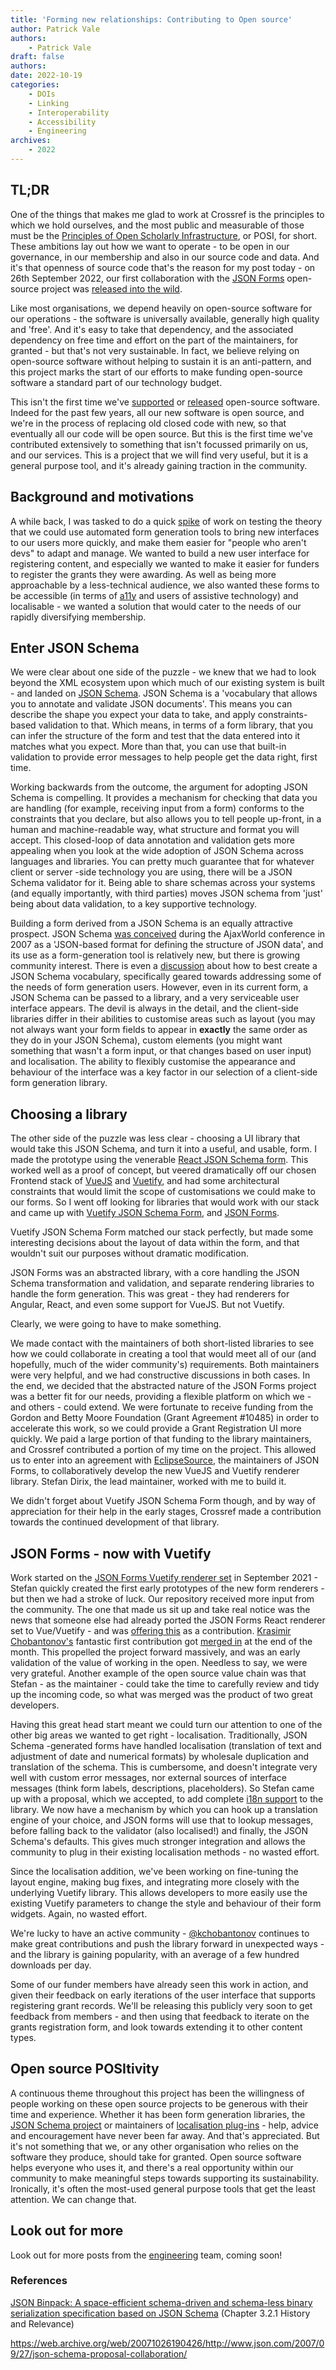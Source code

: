 ```yaml
---
title: 'Forming new relationships: Contributing to Open source'
author: Patrick Vale
authors:
    - Patrick Vale
draft: false
authors:
date: 2022-10-19
categories:
    - DOIs
    - Linking
    - Interoperability
    - Accessibility
    - Engineering
archives:
    - 2022
---
```



## TL;DR

One of the things that makes me glad to work at Crossref is the principles to which we hold ourselves, and the most public and measurable of those must be the [Principles of Open Scholarly Infrastructure](https://openscholarlyinfrastructure.org/), or POSI, for short. These ambitions lay out how we want to operate - to be open in our governance, in our membership and also in our source code and data. And it's that openness of source code that's the reason for my post today - on 26th September 2022, our first collaboration with the [JSON Forms](https://jsonforms.io/) open-source project was [released into the wild](https://github.com/eclipsesource/jsonforms/releases/tag/v3.0.0).

Like most organisations, we depend heavily on open-source software for our operations - the software is universally available, generally high quality and 'free'. And it's easy to take that dependency, and the associated dependency on free time and effort on the part of the maintainers, for granted - but that's not very sustainable. In fact, we believe relying on open-source software without helping to sustain it is an anti-pattern, and this project marks the start of our efforts to make funding open-source software a standard part of our technology budget.

This isn't the first time we've [supported](https://github.com/sckott/habanero) or [released](https://gitlab.com/crossref/rest_api) open-source software. Indeed for the past few years, all our new software is open source, and we're in the process of replacing old closed code with new, so that eventually all our code will be open source. But this is the first time we've contributed extensively to something that isn't focussed primarily on us, and our services. This is a project that we will find very useful, but it is a general purpose tool, and it's already gaining traction in the community.

## Background and motivations

A while back, I was tasked to do a quick [spike](http://agiledictionary.com/209/spike/) of work on testing the theory that we could use automated form generation tools to bring new interfaces to our users more quickly, and make them easier for "people who aren't devs" to adapt and manage. We wanted to build a new user interface for registering content, and especially we wanted to make it easier for funders to register the grants they were awarding. As well as being more approachable by a less-technical audience, we also wanted these forms to be accessible (in terms of [a11y](https://www.a11yproject.com/) and users of assistive technology) and localisable - we wanted a solution that would cater to the needs of our rapidly diversifying membership.

## Enter JSON Schema

We were clear about one side of the puzzle - we knew that we had to look beyond the XML ecosystem upon which much of our existing system is built - and landed on [JSON Schema](https://json-schema.org/). JSON Schema is a 'vocabulary that allows you to annotate and validate JSON documents'. This means you can describe the shape you expect your data to take, and apply constraints-based validation to that. Which means, in terms of a form library, that you can infer the structure of the form and test that the data entered into it matches what you expect. More than that, you can use that built-in validation to provide error messages to help people get the data right, first time.

Working backwards from the outcome, the argument for adopting JSON Schema is compelling. It provides a mechanism for checking that data you are handling (for example, receiving input from a form) conforms to the constraints that you declare, but also allows you to tell people up-front, in a human and machine-readable way, what structure and format you will accept. This closed-loop of data annotation and validation gets more appealing when you look at the wide adoption of JSON Schema across languages and libraries. You can pretty much guarantee that for whatever client or server -side technology you are using, there will be a JSON Schema validator for it. Being able to share schemas across your systems (and equally importantly, with third parties) moves JSON schema from 'just' being about data validation, to a key supportive technology.

Building a form derived from a JSON Schema is an equally attractive prospect. JSON Schema [was conceived](https://www.jviotti.com/assets/dissertation.pdf#page=23) during the AjaxWorld conference in 2007 as a 'JSON-based format for defining the structure of JSON data', and its use as a form-generation tool is relatively new, but there is growing community interest. There is even a [discussion](https://github.com/json-schema-org/community/discussions/70) about how to best create a JSON Schema vocabulary, specifically geared towards addressing some of the needs of form generation users. However, even in its current form, a JSON Schema can be passed to a library, and a very serviceable user interface appears. The devil is always in the detail, and the client-side libraries differ in their abilities to customise areas such as layout (you may not always want your form fields to appear in **exactly** the same order as they do in your JSON Schema), custom elements (you might want something that wasn't a form input, or that changes based on user input) and localisation. The ability to flexibly customise the appearance and behaviour of the interface was a key factor in our selection of a client-side form generation library.

## Choosing a library

The other side of the puzzle was less clear - choosing a UI library that would take this JSON Schema, and turn it into a useful, and usable, form. I made the prototype using the venerable [React JSON Schema form](https://github.com/rjsf-team/react-jsonschema-form). This worked well as a proof of concept, but veered dramatically off our chosen Frontend stack of [VueJS](https://vuejs.org/) and [Vuetify](https://vuetifyjs.com/), and had some architectural constraints that would limit the scope of customisations we could make to our forms. So I went off looking for libraries that would work with our stack and came up with [Vuetify JSON Schema Form](https://koumoul-dev.github.io/vuetify-jsonschema-form/latest/), and [JSON Forms](https://jsonforms.io/).

Vuetify JSON Schema Form matched our stack perfectly, but made some interesting decisions about the layout of data within the form, and that wouldn't suit our purposes without dramatic modification.

JSON Forms was an abstracted library, with a core handling the JSON Schema transformation and validation, and separate rendering libraries to handle the form generation. This was great - they had renderers for Angular, React, and even some support for VueJS. But not Vuetify.

Clearly, we were going to have to make something.

We made contact with the maintainers of both short-listed libraries to see how we could collaborate in creating a tool that would meet all of our (and hopefully, much of the wider community's) requirements. Both maintainers were very helpful, and we had constructive discussions in both cases. In the end, we decided that the abstracted nature of the JSON Forms project was a better fit for our needs, providing a flexible platform on which we - and others - could extend. We were fortunate to receive funding from the Gordon and Betty Moore Foundation (Grant Agreement #10485) in order to accelerate this work, so we could provide a Grant Registration UI more quickly. We paid a large portion of that funding to the library maintainers, and Crossref contributed a portion of my time on the project. This allowed us to enter into an agreement with [EclipseSource](https://eclipsesource.com/), the maintainers of JSON Forms, to collaboratively develop the new VueJS and Vuetify renderer library. Stefan Dirix, the lead maintainer, worked with me to build it.

We didn't forget about Vuetify JSON Schema Form though, and by way of appreciation for their help in the early stages, Crossref made a contribution towards the continued development of that library.

## JSON Forms - now with Vuetify

Work started on the [JSON Forms Vuetify renderer set](https://github.com/eclipsesource/jsonforms-vuetify-renderers) in September 2021 - Stefan quickly created the first early prototypes of the new form renderers - but then we had a stroke of luck. Our repository received more input from the community. The one that made us sit up and take real notice was the news that someone else had already ported the JSON Forms React renderer set to Vue/Vuetify - and was [offering this](https://jsonforms.discourse.group/t/unclear-on-how-to-implement-basic-styling-in-vue2-according-to-github-page/347/5) as a contribution. [Krasimir Chobantonov's](https://github.com/kchobantonov) fantastic first contribution got [merged in](https://github.com/eclipsesource/jsonforms-vuetify-renderers/pull/5) at the end of the month. This propelled the project forward massively, and was an early validation of the value of working in the open. Needless to say, we were very grateful. Another example of the open source value chain was that Stefan - as the maintainer - could take the time to carefully review and tidy up the incoming code, so what was merged was the product of two great developers.

Having this great head start meant we could turn our attention to one of the other big areas we wanted to get right - localisation. Traditionally, JSON Schema -generated forms have handled localisation (translation of text and adjustment of date and numerical formats) by wholesale duplication and translation of the schema. This is cumbersome, and doesn't integrate very well with custom error messages, nor external sources of interface messages (think form labels, descriptions, placeholders). So Stefan came up with a proposal, which we accepted, to add complete [i18n support](https://github.com/eclipsesource/jsonforms/pull/1825) to the library. We now have a mechanism by which you can hook up a translation engine of your choice, and JSON forms will use that to lookup messages, before falling back to the validator (also localised!) and finally, the JSON Schema's defaults. This gives much stronger integration and allows the community to plug in their existing localisation methods - no wasted effort.

Since the localisation addition, we've been working on fine-tuning the layout engine, making bug fixes, and integrating more closely with the underlying Vuetify library. This allows developers to more easily use the existing Vuetify parameters to change the style and behaviour of their form widgets. Again, no wasted effort. 

We're lucky to have an active community - [@kchobantonov](https://github.com/kchobantonov) continues to make great contributions and push the library forward in unexpected ways - and the library is gaining popularity, with an average of a few hundred downloads per day. 

Some of our funder members have already seen this work in action, and given their feedback on early iterations of the user interface that supports registering grant records. We'll be releasing this publicly very soon to get feedback from members - and then using that feedback to iterate on the grants registration form, and look towards extending it to other content types. 

## Open source POSItivity

A continuous theme throughout this project has been the willingness of people working on these open source projects to be generous with their time and experience. Whether it has been form generation libraries, the [JSON Schema project](https://json-schema.org/) or maintainers of [localisation plug-ins](https://fluent-vue.demivan.me/) - help, advice and encouragement have never been far away. And that's appreciated. But it's not something that we, or any other organisation who relies on the software they produce, should take for granted. Open source software helps everyone who uses it, and there's a real opportunity within our community to make meaningful steps towards supporting its sustainability. Ironically, it's often the most-used general purpose tools that get the least attention. We can change that.

## Look out for more

Look out for more posts from the [engineering](/categories/engineering/) team, coming soon!

### References

[JSON Binpack: A space-efficient schema-driven and schema-less binary serialization specification based on JSON Schema](https://www.jviotti.com/assets/dissertation.pdf) (Chapter 3.2.1 History and Relevance)

https://web.archive.org/web/20071026190426/http://www.json.com/2007/09/27/json-schema-proposal-collaboration/

